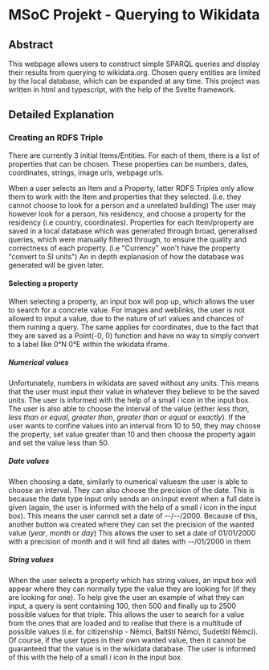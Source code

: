# MSoC Projekt - Querying to Wikidata

## Abstract

This webpage allows users to construct simple SPARQL queries and display their results from querying to wikidata.org.
Chosen query entities are limited by the local database, which can be expanded at any time.
This project was written in html and typescript, with the help of the Svelte framework.

## Detailed Explanation

### Creating an RDFS Triple

There are currently 3 initial Items/Entities.
For each of them, there is a list of properties that can be chosen.
These properties can be numbers, dates, coordinates, strings, image urls, webpage urls.

When a user selects an Item and a Property, latter RDFS Triples only allow them to work with the Item and properties that they selected.
(i.e. they cannot choose to look for a person and a unrelated building)
The user may however look for a person, his residency, and choose a property for the residency (i.e country, coordinates).
Properties for each Item/property are saved in a local database which was generated through broad, generalised queries, which were manually filtered through, to ensure the quality and correctness of each property.
(i.e "Currency" won't have the property "convert to SI units")
An in depth explanasion of how the database was generated will be given later.

#### Selecting a property

When selecting a property, an input box will pop up, which allows the user to search for a concrete value.
For images and weblinks, the user is not allowed to input a value, due to the nature of url values and chances of them ruining a query.
The same applies for coordinates, due to the fact that they are saved as a Point(-0, 0) function and have no way to simply convert to a label like 0°N 0°E within the wikidata iframe.

##### Numerical values

Unfortunately, numbers in wikidata are saved without any units.
This means that the user must input their value in whatever they believe to be the saved units.
The user is informed with the help of a small *i* icon in the input box.
The user is also able to choose the interval of the value (either *less than*, *less than or equal*, *greater than*, *greater than or equal* or *exactly*).
If the user wants to confine values into an interval from 10 to 50, they may choose the property, set value greater than 10 and then choose the property again and set the value less than 50.

##### Date values

When choosing a date, similarly to numerical valuesm the user is able to choose an interval.
They can also choose the precision of the date.
This is because the date type input only sends an on:input event when a full date is given (again, the user is informed with the help of a small *i* icon in the input box).
This means the user cannot set a date of --/--/2000.
Because of this, another button wa created where they can set the precision of the wanted value (*year*, *month* or *day*)
This allows the user to set a date of 01/01/2000 with a precision of month and it will find all dates with --/01/2000 in them

##### String values

When the user selects a property which has string values, an input box will appear where they can normally type the value they are looking for (if they are looking for one).
To help give the user an example of what they can input, a query is sent containing 100, then 500 and finally up to 2500 possible values for that triple.
This allows the user to search for a value from the ones that are loaded and to realise that there is a multitude of possible values (i.e. for citizenship - Němci, Baltští Němci, Sudetští Němci).
Of course, if the user types in their own wanted value, then it cannot be guaranteed that the value is in the wikidata database.
The user is informed of this with the help of a small *i* icon in the input box.
